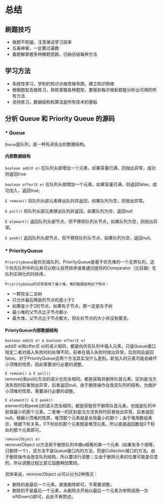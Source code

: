 总结
===
刷题技巧
---
* 做题不死磕，注意保证学习效率<br>
* 五毒神掌，一定要过遍数 <br>
* 看题解掌握多种解题思路，归纳总结每种方法<br>

学习方法
---
* 系统性学习，学到的知识点做思维导图，建立知识网络<br>
* 根据题型去做练习，熟练掌握各种题型，要做到每次做新题能分析出可用的所有方法<br>
* 坚持练习，数据结构和算法是所有技术的基础<br>

分析 Queue 和 Priority Queue 的源码
---
### * Queue
`Queue`是队列，是一种先进先出的数据结构。<br>

#### 内部数据结构<br>

`boolean add(E e)`
    在队列头部增加一个元素，如果容量已满，则抛出异常，成功则返回true<br>

`boolean offer(E e)`
    在队列头部增加一个元素，如果容量已满，则返回false，成功加入，返回true;<br>

`E remove()`
    将队列头部元素移出队列并返回，如果队列为空，则抛出异常。<br>

`E poll()`
   将队列头部元素移出队列并返回，如果队列为空，返回null<br>

`E element()`
     返回队列头部节点，但不移除队列头节点，如果队列为空，则抛出异常。<br>

`E peek()`
     返回队列头部节点，但不移除队列头节点，如果队列为空，返回null。<br>
     
### * PriorityQueue
`PriorityQueue`是优先级队列，PriorityQueue是基于优先堆的一个无界队列，这个优先队列中的元素可以默认自然排序或者通过提供的Comparator（比较器）在队列实例化的时排序。<br>

`PriorityQueue的实现使用了最小堆，堆的数据结构如下特点：`<br>
* 一颗完全二叉树<br>
* 只允许最后两层的节点的度小于2<br>
* 如果度小于2的节点，如果有子节点，那一定是左子树<br>
* 最小堆的父节点比子节点都小<br>
* 最大堆，父节点比子节点都大，但左右节点的大小并没有要求。<br>

#### PrioriyQueue内部数据结构

`boolean add(E e) & boolean offer(E e)`<br>
add(E e)和offer(E e)的语义相同，都是向优先队列中插入元素，只是Queue接口规定二者对插入失败时的处理不同，前者在插入失败时抛出异常，后则则会返回false。对于PriorityQueue这两个方法其实没什么差别。新加入的元素可能会破坏小顶堆的性质，因此需要进行必要的调整。<br>

`E remove() & E poll()`<br>
remove()和poll()方法的语义也完全相同，都是获取并删除队首元素，区别是当方法失败时前者抛出异常，后者返回null。由于删除操作会改变队列的结构，为维护小顶堆的性质，需要进行必要的调整。<br>

`E element() & E peek()`<br>
element()和peek()的语义完全相同，都是获取但不删除队首元素，也就是队列中权值最小的那个元素，二者唯一的区别是当方法失败时前者抛出异常，后者返回null。根据小顶堆的性质，堆顶那个元素就是全局最小的那个；由于堆用数组表示，根据下标关系，0下标处的那个元素既是堆顶元素。所以直接返回数组0下标处的那个元素即可。<br>

`remove(Object o)`<br>
remove(Object o)方法用于删除队列中跟o相等的某一个元素（如果有多个相等，只删除一个），该方法不是Queue接口内的方法，而是Collection接口的方法。由于删除操作会改变队列结构，所以要进行调整；又由于删除元素的位置可能是任意的，所以调整过程比其它函数稍加繁琐。<br><br>
具体来说，remove(Object o)可以分为2种情况：<br>
* 删除的是最后一个元素。直接删除即可，不需要调整。<br>
* 删除的不是最后一个元素，从删除点开始以最后一个元素为参照调用一次siftDown()即可。此处不再赘述。<br>
